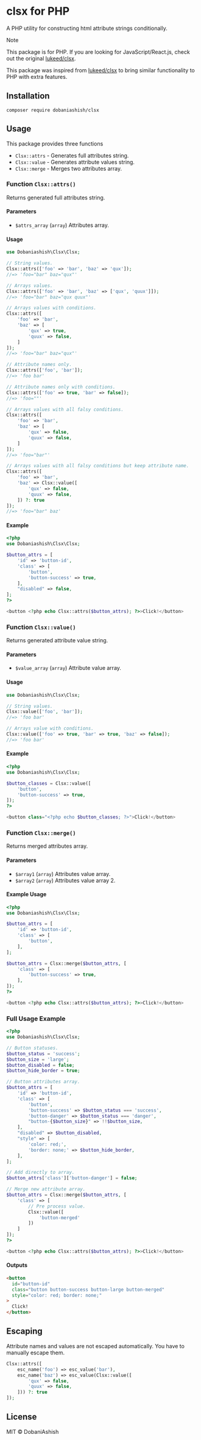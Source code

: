 # clsx for PHP

A PHP utility for constructing html attribute strings conditionally.

> [!NOTE]
> This package is for PHP. If you are looking for JavaScript/React.js, check out the original [lukeed/clsx](https://github.com/lukeed/clsx).

This package was inspired from [lukeed/clsx](https://github.com/lukeed/clsx) to bring similar functionality to PHP with extra features.

## Installation

```
composer require dobaniashish/clsx
```

## Usage

This package provides three functions

- `Clsx::attrs` - Generates full attributes string.
- `Clsx::value` - Generates attribute values string.
- `Clsx::merge` - Merges two attributes array.

### Function `Clsx::attrs()`

Returns generated full attributes string.

#### Parameters

- `$attrs_array` (`array`) Attributes array.

#### Usage

```php
use Dobaniashish\Clsx\Clsx;

// String values.
Clsx::attrs(['foo' => 'bar', 'baz' => 'qux']);
//=> 'foo="bar" baz="qux"'

// Arrays values.
Clsx::attrs(['foo' => 'bar', 'baz' => ['qux', 'quux']]);
//=> 'foo="bar" baz="qux quux"'

// Arrays values with conditions.
Clsx::attrs([
	'foo' => 'bar',
	'baz' => [
		'qux' => true,
		'quux' => false,
	]
]);
//=> 'foo="bar" baz="qux"'

// Attribute names only.
Clsx::attrs(['foo', 'bar']);
//=> 'foo bar'

// Attribute names only with conditions.
Clsx::attrs(['foo' => true, 'bar' => false]);
//=> 'foo=""'

// Arrays values with all falsy conditions.
Clsx::attrs([
	'foo' => 'bar',
	'baz' => [
		'qux' => false,
		'quux' => false,
	]
]);
//=> 'foo="bar"'

// Arrays values with all falsy conditions but keep attribute name.
Clsx::attrs([
	'foo' => 'bar',
	'baz' => Clsx::value([
		'qux' => false,
		'quux' => false,
	]) ?: true
]);
//=> 'foo="bar" baz'
```

#### Example

```php
<?php
use Dobaniashish\Clsx\Clsx;

$button_attrs = [
	'id' => 'button-id',
	'class' => [
		'button',
		'button-success' => true,
	],
	"disabled" => false,
];
?>

<button <?php echo Clsx::attrs($button_attrs); ?>>Click!</button>
```

### Function `Clsx::value()`

Returns generated attribute value string.

#### Parameters

- `$value_array` (`array`) Attribute value array.

#### Usage

```php
use Dobaniashish\Clsx\Clsx;

// String values.
Clsx::value(['foo', 'bar']);
//=> 'foo bar'

// Arrays value with conditions.
Clsx::value(['foo' => true, 'bar' => true, 'baz' => false]);
//=> 'foo bar'
```

#### Example

```php
<?php
use Dobaniashish\Clsx\Clsx;

$button_classes = Clsx::value([
	'button',
	'button-success' => true,
]);
?>

<button class="<?php echo $button_classes; ?>">Click!</button>
```

### Function `Clsx::merge()`

Returns merged attributes array.

#### Parameters

- `$array1` (`array`) Attributes value array.
- `$array2` (`array`) Attributes value array 2.

#### Example Usage

```php
<?php
use Dobaniashish\Clsx\Clsx;

$button_attrs = [
	'id' => 'button-id',
	'class' => [
		'button',
	],
];

$button_attrs = Clsx::merge($button_attrs, [
	'class' => [
		'button-success' => true,
	],
]);
?>

<button <?php echo Clsx::attrs($button_attrs); ?>>Click!</button>
```

### Full Usage Example

```php
<?php
use Dobaniashish\Clsx\Clsx;

// Button statuses.
$button_status = 'success';
$button_size = 'large';
$button_disabled = false;
$button_hide_border = true;

// Button attributes array.
$button_attrs = [
	'id' => 'button-id',
	'class' => [
		'button',
		'button-success' => $button_status === 'success',
		'button-danger' => $button_status === 'danger',
		"button-{$button_size}" => !!$button_size,
	],
	"disabled" => $button_disabled,
	"style" => [
		'color: red;',
		'border: none;' => $button_hide_border,
	],
];

// Add directly to array.
$button_attrs['class']['button-danger'] = false;

// Merge new attribute array.
$button_attrs = Clsx::merge($button_attrs, [
	'class' => [
		// Pre process value.
		Clsx::value([
			'button-merged'
		])
	]
]);
?>

<button <?php echo Clsx::attrs($button_attrs); ?>>Click!</button>
```

#### Outputs

```html
<button
  id="button-id"
  class="button button-success button-large button-merged"
  style="color: red; border: none;"
>
  Click!
</button>
```

## Escaping

Attribute names and values are not escaped automatically. You have to manually escape them.

```php
Clsx::attrs([
	esc_name('foo') => esc_value('bar'),
	esc_name('baz') => esc_value(Clsx::value([
		'qux' => false,
		'quux' => false,
	])) ?: true
]);
```

## License

MIT © DobaniAshish
